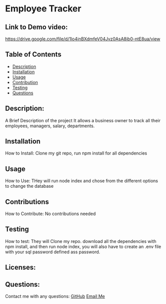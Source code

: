 # Employee Tracker
  ## Link to Demo video:
   https://drive.google.com/file/d/1lo4inBXdmfeV04Jvz0AsA8ib0-ntE8ua/view
  ## Table of Contents
  - [Description](#description)
  - [Installation](#installation)
  - [Usage](#usage)
  - [Contribution](#contribution)
  - [Testing](#testing)
  - [Questions](#questions)

  ## Description:
  A Brief Description of the project
  It allows a business owner to track all their employees, managers, salary, departments.

  ## Installation
  How to Install:
  Clone my git repo, run npm install for all dependencies

  ## Usage
  How to Use:
  THey will run node index and chose from the different options to change the database

  ## Contributions
  How to Contribute:
  No contributions needed

  ## Testing 
  How to test:
  They will Clone my repo. download all the dependencies with npm install, and then run node index, you will also have to create an .env file with your sql password defined ass password.

  ## Licenses:
   

  ## Questions:
  Contact me with any questions:
  [GitHub](https://github.com/undefined)
  [Email Me](https://mailto:smoshcam1@gmail.com)
  
